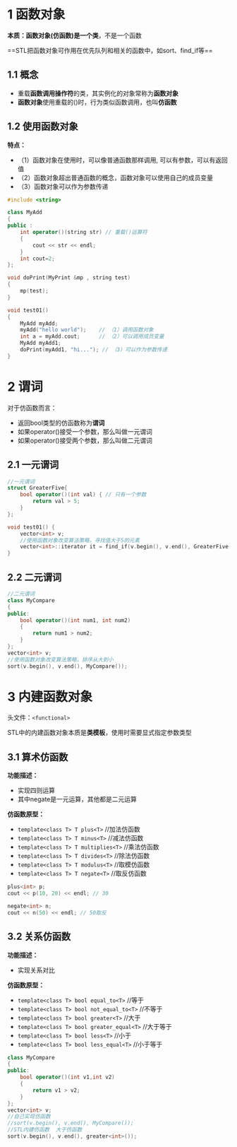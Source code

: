 # 1 函数对象

**本质：**函数对象(仿函数)是一个**类**，不是一个函数

==STL把函数对象可作用在优先队列和相关的函数中，如sort、find_if等==



## 1.1 概念

* 重载**函数调用操作符**的类，其实例化的对象常称为**函数对象**
* **函数对象**使用重载的()时，行为类似函数调用，也叫**仿函数**



## 1.2 使用函数对象

**特点：**

* （1）函数对象在使用时，可以像普通函数那样调用, 可以有参数，可以有返回值
* （2）函数对象超出普通函数的概念，函数对象可以使用自己的成员变量
* （3）函数对象可以作为参数传递

```c++
#include <string>

class MyAdd
{
public :
	int operator()(string str) // 重载()运算符
	{
		cout << str << endl;
	}
    int cout=2;
};

void doPrint(MyPrint &mp , string test)
{
	mp(test);
}

void test01()
{
	MyAdd myAdd;
	myAdd("hello world"); 	 // （1）调用函数对象
    int a = myAdd.cout; 	 // （2）可以调用成员变量
	MyAdd myAdd1;
    doPrint(myAdd1, "hi..."); // （3）可以作为参数传递
}
```



# 2 谓词

对于仿函数而言：

* 返回bool类型的仿函数称为**谓词**
* 如果operator()接受一个参数，那么叫做一元谓词
* 如果operator()接受两个参数，那么叫做二元谓词



## 2.1 一元谓词

```c++
//一元谓词
struct GreaterFive{
	bool operator()(int val) { // 只有一个参数
		return val > 5;
	}
};

void test01() {
	vector<int> v;
    //使用函数对象改变算法策略，寻找值大于5的元素
	vector<int>::iterator it = find_if(v.begin(), v.end(), GreaterFive());
}
```



## 2.2 二元谓词

```c++
//二元谓词
class MyCompare
{
public:
	bool operator()(int num1, int num2)
	{
		return num1 > num2;
	}
};
vector<int> v;
//使用函数对象改变算法策略，排序从大到小
sort(v.begin(), v.end(), MyCompare());
```



# 3 内建函数对象

头文件：`<functional>`

STL中的内建函数对象本质是**类模板**，使用时需要显式指定参数类型



## 3.1 算术仿函数

**功能描述：**

* 实现四则运算
* 其中negate是一元运算，其他都是二元运算



**仿函数原型：**

* `template<class T> T plus<T>`                //加法仿函数
* `template<class T> T minus<T>`              //减法仿函数
* `template<class T> T multiplies<T>`    //乘法仿函数
* `template<class T> T divides<T>`         //除法仿函数
* `template<class T> T modulus<T>`         //取模仿函数
* `template<class T> T negate<T>`           //取反仿函数



```c++
plus<int> p;
cout << p(10, 20) << endl; // 30

negate<int> n;
cout << n(50) << endl; // 50取反
```



## 3.2 关系仿函数

**功能描述：**

- 实现关系对比



**仿函数原型：**

* `template<class T> bool equal_to<T>`                    //等于
* `template<class T> bool not_equal_to<T>`            //不等于
* `template<class T> bool greater<T>`                      //大于
* `template<class T> bool greater_equal<T>`          //大于等于
* `template<class T> bool less<T>`                           //小于
* `template<class T> bool less_equal<T>`               //小于等于



```c++
class MyCompare
{
public:
	bool operator()(int v1,int v2)
	{
		return v1 > v2;
	}
};
vector<int> v;
//自己实现仿函数
//sort(v.begin(), v.end(), MyCompare());
//STL内建仿函数  大于仿函数
sort(v.begin(), v.end(), greater<int>());
```

